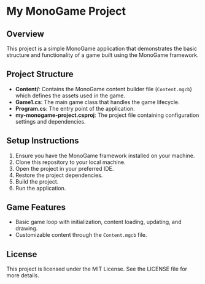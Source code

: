 # My MonoGame Project

## Overview
This project is a simple MonoGame application that demonstrates the basic structure and functionality of a game built using the MonoGame framework.

## Project Structure
- **Content/**: Contains the MonoGame content builder file (`Content.mgcb`) which defines the assets used in the game.
- **Game1.cs**: The main game class that handles the game lifecycle.
- **Program.cs**: The entry point of the application.
- **my-monogame-project.csproj**: The project file containing configuration settings and dependencies.

## Setup Instructions
1. Ensure you have the MonoGame framework installed on your machine.
2. Clone this repository to your local machine.
3. Open the project in your preferred IDE.
4. Restore the project dependencies.
5. Build the project.
6. Run the application.

## Game Features
- Basic game loop with initialization, content loading, updating, and drawing.
- Customizable content through the `Content.mgcb` file.

## License
This project is licensed under the MIT License. See the LICENSE file for more details.